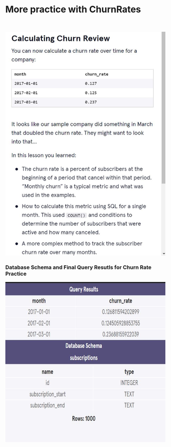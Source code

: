   <h1>More practice with ChurnRates</h1>
  <br>
  <br>
  <img src="CalcChurn.JPG" alt="Churn Rate Practice Instructions" height="700" width="500">
  <br>
  <h3>Database Schema and Final Query Resutls for Churn Rate Practice</h3>
  <img src="ChurnFinalResults.JPG" alt="Churn Rate Practice Instructions" height="500" width="500">
